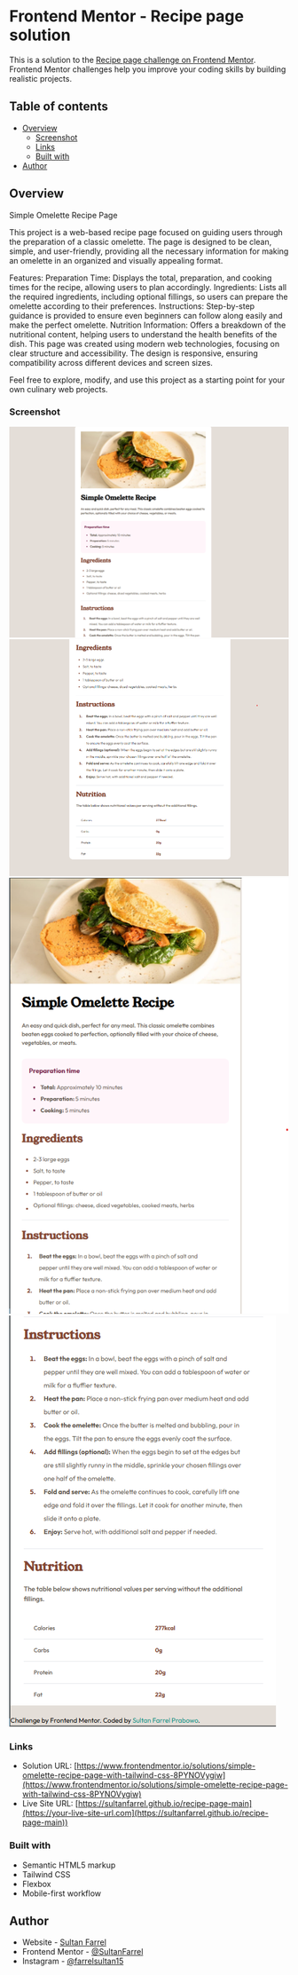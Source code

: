 # Frontend Mentor - Recipe page solution

This is a solution to the [Recipe page challenge on Frontend Mentor](https://www.frontendmentor.io/challenges/recipe-page-KiTsR8QQKm). Frontend Mentor challenges help you improve your coding skills by building realistic projects. 

## Table of contents

- [Overview](#overview)
  - [Screenshot](#screenshot)
  - [Links](#links)
  - [Built with](#built-with)
- [Author](#author)

## Overview
Simple Omelette Recipe Page

This project is a web-based recipe page focused on guiding users through the preparation of a classic omelette. The page is designed to be clean, simple, and user-friendly, providing all the necessary information for making an omelette in an organized and visually appealing format.

Features:
Preparation Time: Displays the total, preparation, and cooking times for the recipe, allowing users to plan accordingly.
Ingredients: Lists all the required ingredients, including optional fillings, so users can prepare the omelette according to their preferences.
Instructions: Step-by-step guidance is provided to ensure even beginners can follow along easily and make the perfect omelette.
Nutrition Information: Offers a breakdown of the nutritional content, helping users to understand the health benefits of the dish.
This page was created using modern web technologies, focusing on clear structure and accessibility. The design is responsive, ensuring compatibility across different devices and screen sizes.

Feel free to explore, modify, and use this project as a starting point for your own culinary web projects.
### Screenshot

![Desktop View 1](assets/images/desktopview-1.png)
![Desktop View 2](assets/images/desktopview-2.png)
![Mobile View 1](assets/images/mobileview-1.png)
![Mobile View 2](assets/images/mobileview-2.png)

### Links

- Solution URL: [https://www.frontendmentor.io/solutions/simple-omelette-recipe-page-with-tailwind-css-8PYNOVygiw](https://www.frontendmentor.io/solutions/simple-omelette-recipe-page-with-tailwind-css-8PYNOVygiw)
- Live Site URL: [https://sultanfarrel.github.io/recipe-page-main](https://your-live-site-url.com](https://sultanfarrel.github.io/recipe-page-main))

### Built with

- Semantic HTML5 markup
- Tailwind CSS
- Flexbox
- Mobile-first workflow

## Author

- Website - [Sultan Farrel](https://www.sultanf.my.id)
- Frontend Mentor - [@SultanFarrel](https://www.frontendmentor.io/profile/SultanFarrel)
- Instagram - [@farrelsultan15](https://www.instagram.com/farrelsultan15)
